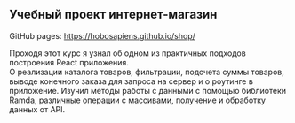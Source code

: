 ## Учебный проект интернет-магазин

GitHub pages: https://hobosapiens.github.io/shop/

Проходя этот курс я узнал об одном из практичных подходов построения React приложения.<br />
О реализации каталога товаров, фильтрации, подсчета суммы товаров, выводе конечного заказа для запроса на сервер и о роутинге в приложение.
Изучил методы работы с данными с помощью библиотеки Ramda, различные операции с массивами, получение и обработку данных от API.